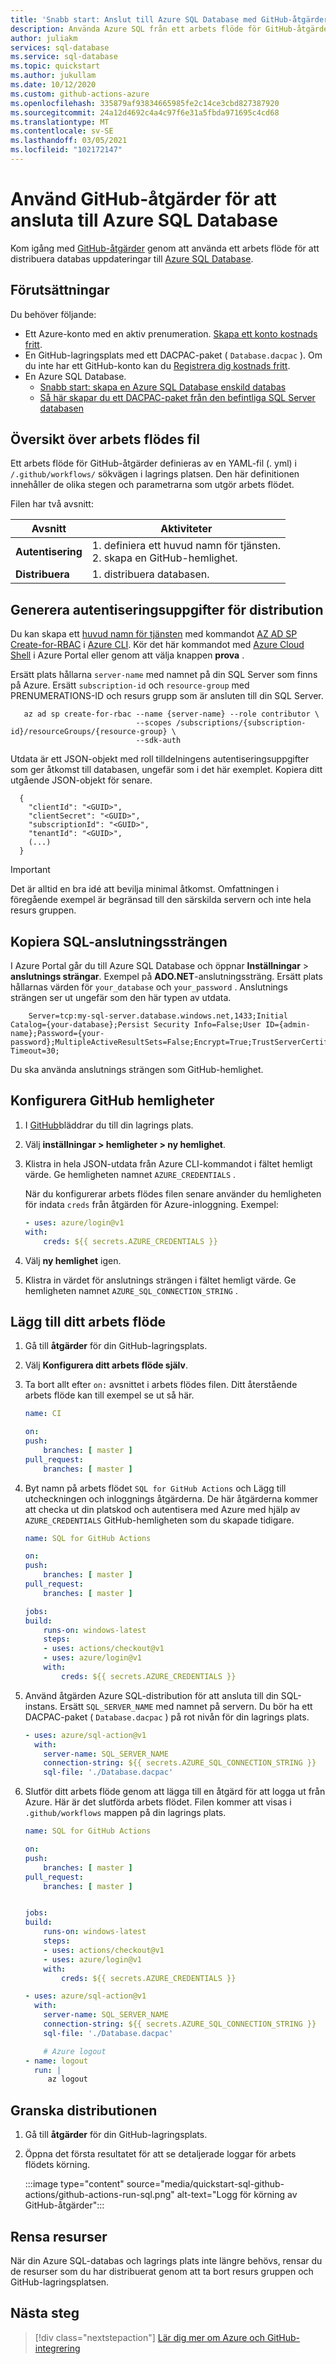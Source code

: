 ```yaml
---
title: 'Snabb start: Anslut till Azure SQL Database med GitHub-åtgärder'
description: Använda Azure SQL från ett arbets flöde för GitHub-åtgärder
author: juliakm
services: sql-database
ms.service: sql-database
ms.topic: quickstart
ms.author: jukullam
ms.date: 10/12/2020
ms.custom: github-actions-azure
ms.openlocfilehash: 335879af93834665985fe2c14ce3cbd827387920
ms.sourcegitcommit: 24a12d4692c4a4c97f6e31a5fbda971695c4cd68
ms.translationtype: MT
ms.contentlocale: sv-SE
ms.lasthandoff: 03/05/2021
ms.locfileid: "102172147"
---
```

# <a name="use-github-actions-to-connect-to-azure-sql-database"></a>Använd GitHub-åtgärder för att ansluta till Azure SQL Database

Kom igång med [GitHub-åtgärder](https://docs.github.com/en/actions) genom att använda ett arbets flöde för att distribuera databas uppdateringar till [Azure SQL Database](../azure-sql-iaas-vs-paas-what-is-overview.md). 

## <a name="prerequisites"></a>Förutsättningar

Du behöver följande: 
- Ett Azure-konto med en aktiv prenumeration. [Skapa ett konto kostnads fritt](https://azure.microsoft.com/free/?WT.mc_id=A261C142F).
- En GitHub-lagringsplats med ett DACPAC-paket ( `Database.dacpac` ). Om du inte har ett GitHub-konto kan du [Registrera dig kostnads fritt](https://github.com/join).  
- En Azure SQL Database.
    - [Snabb start: skapa en Azure SQL Database enskild databas](single-database-create-quickstart.md)
    - [Så här skapar du ett DACPAC-paket från den befintliga SQL Server databasen](/sql/relational-databases/data-tier-applications/export-a-data-tier-application)

## <a name="workflow-file-overview"></a>Översikt över arbets flödes fil

Ett arbets flöde för GitHub-åtgärder definieras av en YAML-fil (. yml) i `/.github/workflows/` sökvägen i lagrings platsen. Den här definitionen innehåller de olika stegen och parametrarna som utgör arbets flödet.

Filen har två avsnitt:

|Avsnitt  |Aktiviteter  |
|---------|---------|
|**Autentisering** | 1. definiera ett huvud namn för tjänsten. <br /> 2. skapa en GitHub-hemlighet. |
|**Distribuera** | 1. distribuera databasen. |

## <a name="generate-deployment-credentials"></a>Generera autentiseringsuppgifter för distribution

Du kan skapa ett [huvud namn för tjänsten](../../active-directory/develop/app-objects-and-service-principals.md) med kommandot [AZ AD SP Create-for-RBAC](/cli/azure/ad/sp#az-ad-sp-create-for-rbac) i [Azure CLI](/cli/azure/). Kör det här kommandot med [Azure Cloud Shell](https://shell.azure.com/) i Azure Portal eller genom att välja knappen **prova** .

Ersätt plats hållarna `server-name` med namnet på din SQL Server som finns på Azure. Ersätt `subscription-id` och `resource-group` med PRENUMERATIONS-ID och resurs grupp som är ansluten till din SQL Server.  

```azurecli-interactive
   az ad sp create-for-rbac --name {server-name} --role contributor \
                            --scopes /subscriptions/{subscription-id}/resourceGroups/{resource-group} \
                            --sdk-auth
```

Utdata är ett JSON-objekt med roll tilldelningens autentiseringsuppgifter som ger åtkomst till databasen, ungefär som i det här exemplet. Kopiera ditt utgående JSON-objekt för senare.

```output 
  {
    "clientId": "<GUID>",
    "clientSecret": "<GUID>",
    "subscriptionId": "<GUID>",
    "tenantId": "<GUID>",
    (...)
  }
```

> [!IMPORTANT]
> Det är alltid en bra idé att bevilja minimal åtkomst. Omfattningen i föregående exempel är begränsad till den särskilda servern och inte hela resurs gruppen.

## <a name="copy-the-sql-connection-string"></a>Kopiera SQL-anslutningssträngen 

I Azure Portal går du till Azure SQL Database och öppnar **Inställningar**  >  **anslutnings strängar**. Exempel på **ADO.NET**-anslutningssträng. Ersätt plats hållarnas värden för `your_database` och `your_password` . Anslutnings strängen ser ut ungefär som den här typen av utdata. 

```output
    Server=tcp:my-sql-server.database.windows.net,1433;Initial Catalog={your-database};Persist Security Info=False;User ID={admin-name};Password={your-password};MultipleActiveResultSets=False;Encrypt=True;TrustServerCertificate=False;Connection Timeout=30;
```

Du ska använda anslutnings strängen som GitHub-hemlighet. 

## <a name="configure-the-github-secrets"></a>Konfigurera GitHub hemligheter

1. I [GitHub](https://github.com/)bläddrar du till din lagrings plats.

1. Välj **inställningar > hemligheter > ny hemlighet**.

1. Klistra in hela JSON-utdata från Azure CLI-kommandot i fältet hemligt värde. Ge hemligheten namnet `AZURE_CREDENTIALS` .

    När du konfigurerar arbets flödes filen senare använder du hemligheten för indata `creds` från åtgärden för Azure-inloggning. Exempel:

    ```yaml
    - uses: azure/login@v1
    with:
        creds: ${{ secrets.AZURE_CREDENTIALS }}
   ```

1. Välj **ny hemlighet** igen. 

1. Klistra in värdet för anslutnings strängen i fältet hemligt värde. Ge hemligheten namnet `AZURE_SQL_CONNECTION_STRING` .


## <a name="add-your-workflow"></a>Lägg till ditt arbets flöde

1. Gå till **åtgärder** för din GitHub-lagringsplats. 

2. Välj **Konfigurera ditt arbets flöde själv**. 

2. Ta bort allt efter `on:` avsnittet i arbets flödes filen. Ditt återstående arbets flöde kan till exempel se ut så här. 

    ```yaml
    name: CI

    on:
    push:
        branches: [ master ]
    pull_request:
        branches: [ master ]
    ```

1. Byt namn på arbets flödet `SQL for GitHub Actions` och Lägg till utcheckningen och inloggnings åtgärderna. De här åtgärderna kommer att checka ut din platskod och autentisera med Azure med hjälp av `AZURE_CREDENTIALS` GitHub-hemligheten som du skapade tidigare. 

    ```yaml
    name: SQL for GitHub Actions

    on:
    push:
        branches: [ master ]
    pull_request:
        branches: [ master ]

    jobs:
    build:
        runs-on: windows-latest
        steps:
        - uses: actions/checkout@v1
        - uses: azure/login@v1
        with:
            creds: ${{ secrets.AZURE_CREDENTIALS }}
    ```

1. Använd åtgärden Azure SQL-distribution för att ansluta till din SQL-instans. Ersätt `SQL_SERVER_NAME` med namnet på servern. Du bör ha ett DACPAC-paket ( `Database.dacpac` ) på rot nivån för din lagrings plats. 

    ```yaml
    - uses: azure/sql-action@v1
      with:
        server-name: SQL_SERVER_NAME
        connection-string: ${{ secrets.AZURE_SQL_CONNECTION_STRING }}
        sql-file: './Database.dacpac'
    ``` 

1. Slutför ditt arbets flöde genom att lägga till en åtgärd för att logga ut från Azure. Här är det slutförda arbets flödet. Filen kommer att visas i `.github/workflows` mappen på din lagrings plats.

    ```yaml
   name: SQL for GitHub Actions

    on:
    push:
        branches: [ master ]
    pull_request:
        branches: [ master ]


    jobs:
    build:
        runs-on: windows-latest
        steps:
        - uses: actions/checkout@v1
        - uses: azure/login@v1
        with:
            creds: ${{ secrets.AZURE_CREDENTIALS }}

    - uses: azure/sql-action@v1
      with:
        server-name: SQL_SERVER_NAME
        connection-string: ${{ secrets.AZURE_SQL_CONNECTION_STRING }}
        sql-file: './Database.dacpac'

        # Azure logout 
    - name: logout
      run: |
         az logout
    ```

## <a name="review-your-deployment"></a>Granska distributionen

1. Gå till **åtgärder** för din GitHub-lagringsplats. 

1. Öppna det första resultatet för att se detaljerade loggar för arbets flödets körning. 
 
   :::image type="content" source="media/quickstart-sql-github-actions/github-actions-run-sql.png" alt-text="Logg för körning av GitHub-åtgärder":::

## <a name="clean-up-resources"></a>Rensa resurser

När din Azure SQL-databas och lagrings plats inte längre behövs, rensar du de resurser som du har distribuerat genom att ta bort resurs gruppen och GitHub-lagringsplatsen. 

## <a name="next-steps"></a>Nästa steg

> [!div class="nextstepaction"]
> [Lär dig mer om Azure och GitHub-integrering](/azure/developer/github/)